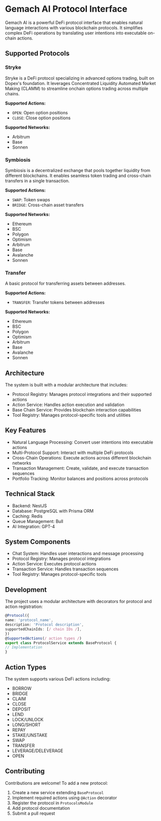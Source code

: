 # Gemach AI Protocol Interface

Gemach AI is a powerful DeFi protocol interface that enables natural language interactions with various blockchain protocols. It simplifies complex DeFi operations by translating user intentions into executable on-chain actions.

## Supported Protocols

### Stryke
Stryke is a DeFi protocol specializing in advanced options trading, built on Dopex's foundation. It leverages Concentrated Liquidity Automated Market Making (CLAMM) to streamline onchain options trading across multiple chains.

**Supported Actions:**
- `OPEN`: Open option positions
- `CLOSE`: Close option positions

**Supported Networks:**
- Arbitrum
- Base
- Sonnen

### Symbiosis
Symbiosis is a decentralized exchange that pools together liquidity from different blockchains. It enables seamless token trading and cross-chain transfers in a single transaction.

**Supported Actions:**
- `SWAP`: Token swaps
- `BRIDGE`: Cross-chain asset transfers

**Supported Networks:**
- Ethereum
- BSC
- Polygon
- Optimism
- Arbitrum
- Base
- Avalanche
- Sonnen

### Transfer
A basic protocol for transferring assets between addresses.

**Supported Actions:**
- `TRANSFER`: Transfer tokens between addresses

**Supported Networks:**
- Ethereum
- BSC
- Polygon
- Optimism
- Arbitrum
- Base
- Avalanche
- Sonnen

## Architecture

The system is built with a modular architecture that includes:

- Protocol Registry: Manages protocol integrations and their supported actions
- Action Service: Handles action execution and validation
- Base Chain Service: Provides blockchain interaction capabilities
- Tool Registry: Manages protocol-specific tools and utilities

## Key Features

- Natural Language Processing: Convert user intentions into executable actions
- Multi-Protocol Support: Interact with multiple DeFi protocols
- Cross-Chain Operations: Execute actions across different blockchain networks
- Transaction Management: Create, validate, and execute transaction sequences
- Portfolio Tracking: Monitor balances and positions across protocols

## Technical Stack

- Backend: NestJS
- Database: PostgreSQL with Prisma ORM
- Caching: Redis
- Queue Management: Bull
- AI Integration: GPT-4

## System Components

- Chat System: Handles user interactions and message processing
- Protocol Registry: Manages protocol integrations
- Action Service: Executes protocol actions
- Transaction Service: Handles transaction sequences
- Tool Registry: Manages protocol-specific tools

## Development

The project uses a modular architecture with decorators for protocol and action registration:

```typescript
@Protocol({
name: 'protocol_name',
description: 'Protocol description',
supportedChainIds: [/ chain IDs /],
})
@SupportedActions(/ action types /)
export class ProtocolService extends BaseProtocol {
// Implementation
}
```


## Action Types

The system supports various DeFi actions including:
- BORROW
- BRIDGE
- CLAIM
- CLOSE
- DEPOSIT
- LEND
- LOCK/UNLOCK
- LONG/SHORT
- REPAY
- STAKE/UNSTAKE
- SWAP
- TRANSFER
- LEVERAGE/DELEVERAGE
- OPEN

## Contributing

Contributions are welcome! To add a new protocol:

1. Create a new service extending `BaseProtocol`
2. Implement required actions using `@Action` decorator
3. Register the protocol in `ProtocolsModule`
4. Add protocol documentation
5. Submit a pull request
